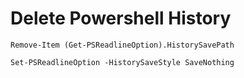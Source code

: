 # Delete Powershell History

```shell
Remove-Item (Get-PSReadlineOption).HistorySavePath
```

```shell
Set-PSReadlineOption -HistorySaveStyle SaveNothing
```
